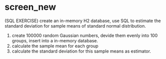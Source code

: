 # screen_new
(SQL EXERCISE)
create an in-memory H2 database, use SQL to estimate the standard deviation for sample means of standard normal distribution.

1) create 100000 random Gaussian numbers, devide them evenly into 100 groups, insert into a in-memory database.
2) calculate the sample mean for each group
3) calculate the standard deviation for this sample means as estimator.
